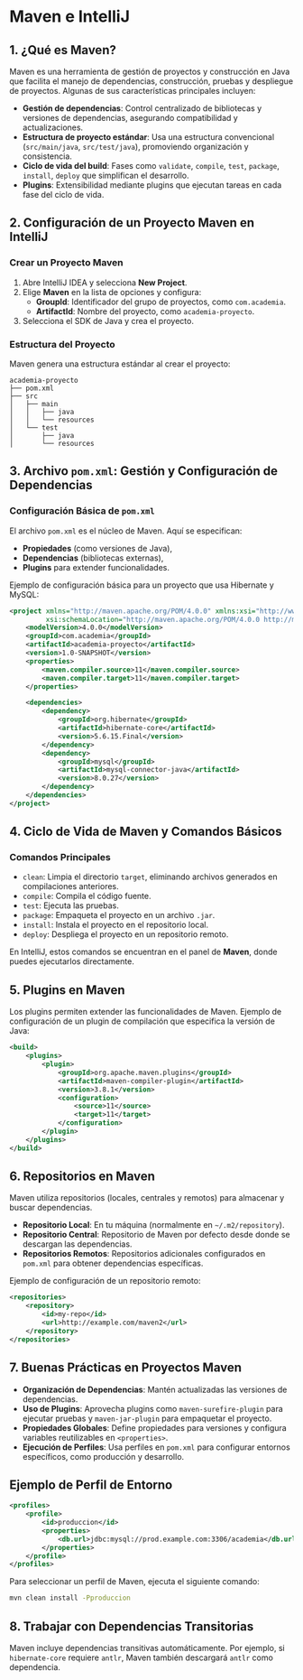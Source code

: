 # Maven e IntelliJ
## 1. ¿Qué es Maven?
Maven es una herramienta de gestión de proyectos y construcción en Java que facilita el manejo de dependencias, construcción, pruebas y despliegue de proyectos. Algunas de sus características principales incluyen:
- **Gestión de dependencias**: Control centralizado de bibliotecas y versiones de dependencias, asegurando compatibilidad y actualizaciones.
- **Estructura de proyecto estándar**: Usa una estructura convencional (`src/main/java`, `src/test/java`), promoviendo organización y consistencia.
- **Ciclo de vida del build**: Fases como `validate`, `compile`, `test`, `package`, `install`, `deploy` que simplifican el desarrollo.
- **Plugins**: Extensibilidad mediante plugins que ejecutan tareas en cada fase del ciclo de vida.

## 2. Configuración de un Proyecto Maven en IntelliJ

### Crear un Proyecto Maven
1. Abre IntelliJ IDEA y selecciona **New Project**.
2. Elige **Maven** en la lista de opciones y configura:
   - **GroupId**: Identificador del grupo de proyectos, como `com.academia`.
   - **ArtifactId**: Nombre del proyecto, como `academia-proyecto`.
3. Selecciona el SDK de Java y crea el proyecto.

### Estructura del Proyecto
Maven genera una estructura estándar al crear el proyecto:
```
academia-proyecto
├── pom.xml
├── src
│   ├── main
│   │   ├── java
│   │   └── resources
│   └── test
│       ├── java
│       └── resources
```

## 3. Archivo `pom.xml`: Gestión y Configuración de Dependencias

### Configuración Básica de `pom.xml`
El archivo `pom.xml` es el núcleo de Maven. Aquí se especifican:
- **Propiedades** (como versiones de Java),
- **Dependencias** (bibliotecas externas),
- **Plugins** para extender funcionalidades.

Ejemplo de configuración básica para un proyecto que usa Hibernate y MySQL:
```xml
<project xmlns="http://maven.apache.org/POM/4.0.0" xmlns:xsi="http://www.w3.org/2001/XMLSchema-instance"
         xsi:schemaLocation="http://maven.apache.org/POM/4.0.0 http://maven.apache.org/xsd/maven-4.0.0.xsd">
    <modelVersion>4.0.0</modelVersion>
    <groupId>com.academia</groupId>
    <artifactId>academia-proyecto</artifactId>
    <version>1.0-SNAPSHOT</version>
    <properties>
        <maven.compiler.source>11</maven.compiler.source>
        <maven.compiler.target>11</maven.compiler.target>
    </properties>

    <dependencies>
        <dependency>
            <groupId>org.hibernate</groupId>
            <artifactId>hibernate-core</artifactId>
            <version>5.6.15.Final</version>
        </dependency>
        <dependency>
            <groupId>mysql</groupId>
            <artifactId>mysql-connector-java</artifactId>
            <version>8.0.27</version>
        </dependency>
    </dependencies>
</project>
```

## 4. Ciclo de Vida de Maven y Comandos Básicos

### Comandos Principales
- `clean`: Limpia el directorio `target`, eliminando archivos generados en compilaciones anteriores.
- `compile`: Compila el código fuente.
- `test`: Ejecuta las pruebas.
- `package`: Empaqueta el proyecto en un archivo `.jar`.
- `install`: Instala el proyecto en el repositorio local.
- `deploy`: Despliega el proyecto en un repositorio remoto.

En IntelliJ, estos comandos se encuentran en el panel de **Maven**, donde puedes ejecutarlos directamente.

## 5. Plugins en Maven

Los plugins permiten extender las funcionalidades de Maven. Ejemplo de configuración de un plugin de compilación que especifica la versión de Java:
```xml
<build>
    <plugins>
        <plugin>
            <groupId>org.apache.maven.plugins</groupId>
            <artifactId>maven-compiler-plugin</artifactId>
            <version>3.8.1</version>
            <configuration>
                <source>11</source>
                <target>11</target>
            </configuration>
        </plugin>
    </plugins>
</build>
```

## 6. Repositorios en Maven
Maven utiliza repositorios (locales, centrales y remotos) para almacenar y buscar dependencias.

- **Repositorio Local**: En tu máquina (normalmente en `~/.m2/repository`).
- **Repositorio Central**: Repositorio de Maven por defecto desde donde se descargan las dependencias.
- **Repositorios Remotos**: Repositorios adicionales configurados en `pom.xml` para obtener dependencias específicas.

Ejemplo de configuración de un repositorio remoto:
```xml
<repositories>
    <repository>
        <id>my-repo</id>
        <url>http://example.com/maven2</url>
    </repository>
</repositories>
```

## 7. Buenas Prácticas en Proyectos Maven

- **Organización de Dependencias**: Mantén actualizadas las versiones de dependencias.
- **Uso de Plugins**: Aprovecha plugins como `maven-surefire-plugin` para ejecutar pruebas y `maven-jar-plugin` para empaquetar el proyecto.
- **Propiedades Globales**: Define propiedades para versiones y configura variables reutilizables en `<properties>`.
- **Ejecución de Perfiles**: Usa perfiles en `pom.xml` para configurar entornos específicos, como producción y desarrollo.

## Ejemplo de Perfil de Entorno
```xml
<profiles>
    <profile>
        <id>produccion</id>
        <properties>
            <db.url>jdbc:mysql://prod.example.com:3306/academia</db.url>
        </properties>
    </profile>
</profiles>
```

Para seleccionar un perfil de Maven, ejecuta el siguiente comando:
```bash
mvn clean install -Pproduccion
```

## 8. Trabajar con Dependencias Transitorias
Maven incluye dependencias transitivas automáticamente. Por ejemplo, si `hibernate-core` requiere `antlr`, Maven también descargará `antlr` como dependencia.